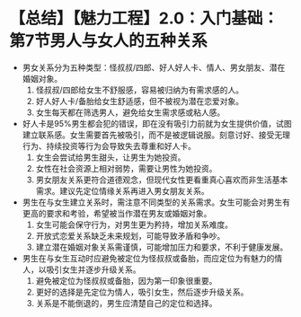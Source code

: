 # 【总结】【魅力工程】2.0：入门基础：第7节男人与女人的五种关系

-   男女关系分为五种类型：怪叔叔/四郎、好人好人卡、情人、男女朋友、潜在婚姻对象。
    1.  怪叔叔/四郎给女生不舒服感，容易被归纳为有需求感的人。
    2.  好人好人卡/备胎给女生舒适感，但不被视为潜在恋爱对象。
    3.  女生每天都在筛选男人，避免给女生需求感或粘人感。
-   好人卡是95%男生都会犯的错误，即在没有吸引力前就为女生提供价值，试图建立联系感。女生需要首先被吸引，而不是被逻辑说服。刻意讨好、接受无理行为、持续投资等行为会导致失去尊重和好人卡。
    1.  女生会尝试给男生甜头，让男生为她投资。
    2.  女性在社会资源上相对弱势，需要让男性为她投资。
    3.  男女朋友关系更符合道德观念，但现代女性更看重真心喜欢而非生活基本需求。建议先定位情缘关系再进入男女朋友关系。
-   男生在与女生建立关系时，需注意不同类型的关系需求。女生可能会对男生有更高的要求和考验，希望被当作潜在男友或婚姻对象。
    1.  女生可能会保守行为，对男生更为矜持，增加关系难度。
    2.  开放式恋爱关系缺乏未来规划，可能导致矛盾和争吵。
    3.  建立潜在婚姻对象关系需谨慎，可能增加压力和要求，不利于健康发展。
-   男生在与女生互动时应避免被定位为怪叔叔或备胎，而应定位为有魅力的情人，以吸引女生并逐步升级关系。
    1.  避免被定位为怪叔叔或备胎，因为第一印象很重要。
    2.  更好的选择是先定位为情人，吸引女生，然后逐步升级关系。
    3.  关系是不能倒退的，男生应清楚自己的定位和选择。
